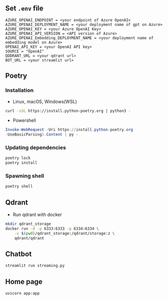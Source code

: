 ## Set `.env` file

```
AZURE_OPENAI_ENDPOINT = <your endpoint of Azure OpenAI>
AZURE_OPENAI_DEPLOYMENT_NAME = <your deployment name of gpt on Azure>
AZURE_OPENAI_KEY = <your Azure OpenAI Key>
AZURE_OPENAI_API_VERSION = <API version of Azure>
AZURE_OPENAI_Embedding_DEPLOYMENT_NAME = <your deployment name of embedding model on Azure>
OPENAI_API_KEY = <your OpenAI API key>
SOURCE = "OpenAI"
QDDRANT_URL = <your qdrant url>
BOT_URL = <your streamlit url>
```

## Poetry

### Installation

- Linux, macOS, Windows(WSL)
```bash
curl -sSL https://install.python-poetry.org | python3 -
```
- Powershell
```powershell
Invoke-WebRequest -Uri https://install.python-poetry.org
-UseBasicParsing).Content | py -
```

### Updating dependencies
```bash
poetry lock
poetry install
```

### Spawning shell
```bash
poetry shell
```

## Qdrant
- Run qdrant with docker
```bash
mkdir qdrant_storage
docker run -d -p 6333:6333 -p 6334:6334 \
    -v $(pwd)/qdrant_storage:/qdrant/storage:z \
    qdrant/qdrant
```

## Chatbot
```bash
streamlit run streaming.py
```

## Home page
```bash
uvicorn app:app
```